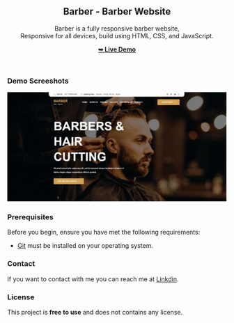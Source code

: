 <div align="center">
  
  
  <br />
  <br />

  <h2 align="center">Barber - Barber Website</h2>

  Barber is a fully responsive barber website, <br />Responsive for all devices, build using HTML, CSS, and JavaScript.

   <a href="https://rushikeshjadhav2004.github.io/Barber-Design/"><strong>➥ Live Demo</strong></a> 

</div>

<br />

### Demo Screeshots

![Barber Desktop Demo](./barber-master/readme-images/desktop.webp "Desktop Demo")

### Prerequisites

Before you begin, ensure you have met the following requirements:

* [Git](https://git-scm.com/downloads "Download Git") must be installed on your operating system.


### Contact

If you want to contact with me you can reach me at [Linkdin](http://www.linkedin.com/in/rushikeshjadhav2004).

### License

This project is **free to use** and does not contains any license.
